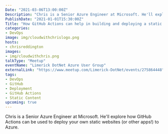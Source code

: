 ```yaml
---
Date: "2021-03-06T13:00:00Z"
Description: "Chris is a Senior Azure Engineer at Microsoft. He'll explore how GitHub Actions can be used to deploy your own static websites (or other apps!) to Azure."
PublishDate: "2021-01-01T15:30:00Z"
Title: "How GitHub Actions can help in building and deploying a static website and more"
categories:
- DevOps
image: img/cloudwithchrislogo.png
hosts:
- chrisreddington
images:
- img/cloudwithchris.png
talkType: "Meetup"
eventName: "Limerick DotNet Azure User Group"
externalLink: "https://www.meetup.com/Limerick-DotNet/events/275864448"
tags:
- DevOps
- GitHub
- Deployment
- GitHub Actions
- Static Content
upcoming: true
---
```

Chris is a Senior Azure Engineer at Microsoft. He'll explore how GitHub Actions can be used to deploy your own static websites (or other apps!) to Azure.